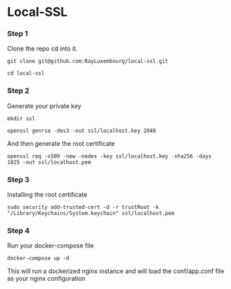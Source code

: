 # Local-SSL

### Step 1

Clone the repo cd into it.
```shell
git clone git@github.com:RayLuxembourg/local-ssl.git

cd local-ssl
```

### Step 2
Generate your private key
```shell
mkdir ssl
```

```shell
openssl genrsa -des3 -out ssl/localhost.key 2048
```
And then generate the root certificate
```shell
openssl req -x509 -new -nodes -key ssl/localhost.key -sha256 -days 1825 -out ssl/localhost.pem
```

### Step 3 
Installing the root certificate
```
sudo security add-trusted-cert -d -r trustRoot -k "/Library/Keychains/System.keychain" ssl/localhost.pem
```

### Step 4
Run your docker-compose file

```shell
docker-compose up -d
```
This will run a dockerized nginx instance and will load the conf/app.conf file as your nginx configuration